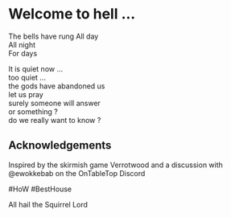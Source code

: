 # Welcome to hell ...

The bells have rung
All day  
	All night  
		For days  

It is quiet now ...  
	too quiet ...  
		the gods have abandoned us  
			let us pray  
				surely someone will answer  
					or something ?  
					  do we really want to know ?  

## Acknowledgements
Inspired by the skirmish game Verrotwood and a discussion with @ewokkebab on the OnTableTop Discord

\#HoW \#BestHouse

All hail the Squirrel Lord
